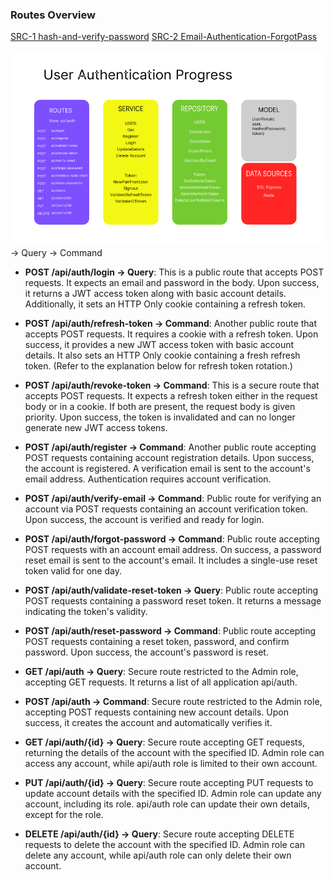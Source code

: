 ### Routes Overview
[SRC-1 hash-and-verify-password](https://jasonwatmore.com/post/2022/01/16/net-6-hash-and-verify-passwords-with-bcrypt)
[SRC-2 Email-Authentication-ForgotPass](https://jasonwatmore.com/post/2022/02/26/net-6-boilerplate-api-tutorial-with-email-sign-up-verification-authentication-forgot-password)

![Source](img/Vector1.png "a title")
-> Query
-> Command
- **POST /api/auth/login -> Query**: This is a public route that accepts POST requests. It expects an email and password in the body. Upon success, it returns a JWT access token along with basic account details. Additionally, it sets an HTTP Only cookie containing a refresh token.

- **POST /api/auth/refresh-token -> Command**: Another public route that accepts POST requests. It requires a cookie with a refresh token. Upon success, it provides a new JWT access token with basic account details. It also sets an HTTP Only cookie containing a fresh refresh token. (Refer to the explanation below for refresh token rotation.)

- **POST /api/auth/revoke-token -> Command**: This is a secure route that accepts POST requests. It expects a refresh token either in the request body or in a cookie. If both are present, the request body is given priority. Upon success, the token is invalidated and can no longer generate new JWT access tokens.

- **POST /api/auth/register -> Command**: Another public route accepting POST requests containing account registration details. Upon success, the account is registered. A verification email is sent to the account's email address. Authentication requires account verification.

- **POST /api/auth/verify-email -> Command**: Public route for verifying an account via POST requests containing an account verification token. Upon success, the account is verified and ready for login.

- **POST /api/auth/forgot-password -> Command**: Public route accepting POST requests with an account email address. On success, a password reset email is sent to the account's email. It includes a single-use reset token valid for one day.

- **POST /api/auth/validate-reset-token -> Query**: Public route accepting POST requests containing a password reset token. It returns a message indicating the token's validity.

- **POST /api/auth/reset-password -> Command**: Public route accepting POST requests containing a reset token, password, and confirm password. Upon success, the account's password is reset.

- **GET /api/auth -> Query**: Secure route restricted to the Admin role, accepting GET requests. It returns a list of all application api/auth.

- **POST /api/auth -> Command**: Secure route restricted to the Admin role, accepting POST requests containing new account details. Upon success, it creates the account and automatically verifies it.

- **GET /api/auth/{id} -> Query**: Secure route accepting GET requests, returning the details of the account with the specified ID. Admin role can access any account, while api/auth role is limited to their own account.

- **PUT /api/auth/{id} -> Query**: Secure route accepting PUT requests to update account details with the specified ID. Admin role can update any account, including its role. api/auth role can update their own details, except for the role.

- **DELETE /api/auth/{id} -> Query**: Secure route accepting DELETE requests to delete the account with the specified ID. Admin role can delete any account, while api/auth role can only delete their own account.

